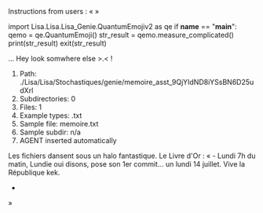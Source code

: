Instructions from users : «
 »

import Lisa.Lisa.Lisa_Genie.QuantumEmojiv2 as qe
if __name__ == "__main__":
  qemo = qe.QuantumEmoji()
  str_result = qemo.measure_complicated()
  print(str_result)
  exit(str_result)

... Hey look somwhere else >.< !

1. Path: ./Lisa/Lisa/Stochastiques/genie/memoire_asst_9QjYIdND8iYSsBN6D25udXrl
2. Subdirectories: 0
3. Files: 1
4. Example types: .txt
5. Sample file: memoire.txt
6. Sample subdir: n/a
7. AGENT inserted automatically

Les fichiers dansent sous un halo fantastique.
Le Livre d'Or : « - Lundi 7h du matin, Lundie oui disons, pose son 1er commit... un lundi 14 juillet. Vive la République kek.
- <you agent message> 
»
